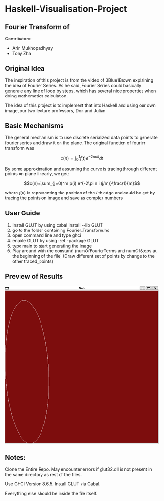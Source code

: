 # Haskell-Visualisation-Project
## Fourier Transform of 

Contributors:
 - Arin Mukhopadhyay
 - Tony Zha

## Original Idea

The inspiration of this project is from the video of 3Blue1Brown explaining the idea of Fourier Series. As he said, Fourier Series could basically generate any line of loop by steps, which has several nice properties when doing mathematics calculation.

The idea of this project is to implement that into Haskell and using our own image, our two lecture professors, Don and Julian

## Basic Mechanisms

The general mechanism is to use discrete serialized data points to generate fourier series and draw it on the plane. The original function of fourier transform was

$$c(n)=\int^1_0f(t)e^{-2\pi nit}dt$$

By some approximation and assuming the curve is tracing through different points on plane linearly, we get:

$$c(n)=\sum_{j=0}^m p(i) e^{-2\pi n i (j/m)}\frac{1}{m}$$

where $f(x)$ is representing the position of the $i$ th edge and could be get by tracing the points on image and save as complex numbers

## User Guide

1. Install GLUT by using cabal install --lib GLUT
1. go to the folder containing Fourier_Transform.hs
1. open command line and type ghci
1. enable GLUT by using :set -package GLUT
1. type main to start generating the image
1. Play around with the constant! (numOfFourierTerms and numOfSteps at the beginning of the file)
(Draw different set of points by change to the other traced_points)

## Preview of Results

![Don Senella](./GIF/Don.gif)



## Notes:
Clone the Entire Repo.
May encounter errors if glut32.dll is not present in the same directory as rest of the files.

Use GHCI Version 8.6.5.
Install GLUT via Cabal.

Everything else should be inside the file itself.
